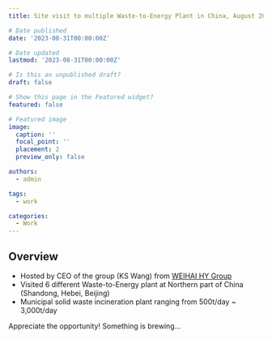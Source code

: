 ```yaml
---
title: Site visit to multiple Waste-to-Energy Plant in China, August 2023

# Date published
date: '2023-08-31T00:00:00Z'

# Date updated
lastmod: '2023-08-31T00:00:00Z'

# Is this an unpublished draft?
draft: false

# Show this page in the Featured widget?
featured: false

# Featured image
image:
  caption: ''
  focal_point: ''
  placement: 2
  preview_only: false

authors:
  - admin

tags:
  - work

categories:
  - Work
---
```


## Overview

- Hosted by CEO of the group (KS Wang) from [WEIHAI HY Group](http://www.haoyanggroup.cn/)
- Visited 6 different Waste-to-Energy plant at Northern part of China (Shandong, Hebei, Beijing)
- Municipal solid waste incineration plant ranging from 500t/day ~ 3,000t/day

Appreciate the opportunity! Something is brewing...
